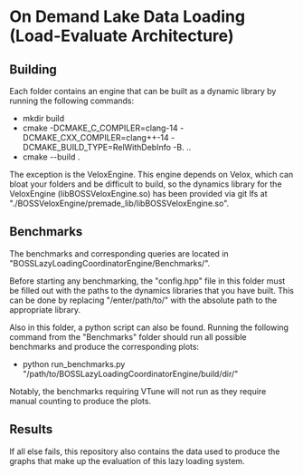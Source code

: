 # On Demand Lake Data Loading (Load-Evaluate Architecture)

## Building

Each folder contains an engine that can be built as a dynamic library by running the following commands:

- mkdir build
- cmake -DCMAKE_C_COMPILER=clang-14 -DCMAKE_CXX_COMPILER=clang++-14 -DCMAKE_BUILD_TYPE=RelWithDebInfo -B. ..
- cmake --build .

The exception is the VeloxEngine. This engine depends on Velox, which can bloat your folders and be difficult to build, so the dynamics library for the VeloxEngine (libBOSSVeloxEngine.so) has been provided via git lfs at "./BOSSVeloxEngine/premade_lib/libBOSSVeloxEngine.so".

## Benchmarks

The benchmarks and corresponding queries are located in "BOSSLazyLoadingCoordinatorEngine/Benchmarks/".

Before starting any benchmarking, the "config.hpp" file in this folder must be filled out with the paths to the dynamics libraries that you have built. This can be done by replacing "/enter/path/to/" with the absolute path to the appropriate library.

Also in this folder, a python script can also be found. Running the following command from the "Benchmarks" folder should run all possible benchmarks and produce the corresponding plots:

- python run_benchmarks.py "/path/to/BOSSLazyLoadingCoordinatorEngine/build/dir/"

Notably, the benchmarks requiring VTune will not run as they require manual counting to produce the plots.

## Results

If all else fails, this repository also contains the data used to produce the graphs that make up the evaluation of this lazy loading system.